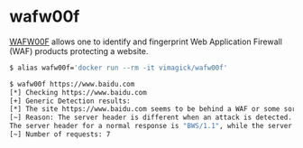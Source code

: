 wafw00f
=======

[WAFW00F][1] allows one to identify and fingerprint Web Application Firewall
(WAF) products protecting a website.

```bash
$ alias wafw00f='docker run --rm -it vimagick/wafw00f'

$ wafw00f https://www.baidu.com
[*] Checking https://www.baidu.com
[+] Generic Detection results:
[*] The site https://www.baidu.com seems to be behind a WAF or some sort of security solution
[~] Reason: The server header is different when an attack is detected.
The server header for a normal response is "BWS/1.1", while the server header a response to an attack is "Apache",
[~] Number of requests: 7
```

[1]: https://github.com/EnableSecurity/wafw00f
